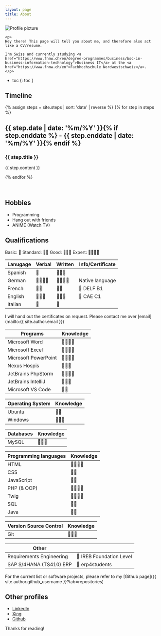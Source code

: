 ```yaml
---
layout: page
title: About
---
```


<div class="split-image-text">
    <img src="{{ "/assets/img/profile-picture-2018.06.23.jpg" | relative_url }}" alt="Profile picture" class="img profile-picture" />

    <p>
    Hey there! This page will tell you about me, and therefore also act like a CV/resume.

    I'm Swiss and currently studying <a href="https://www.fhnw.ch/en/degree-programmes/business/bsc-in-business-information-technology">Business IT</a> at the <a href="https://www.fhnw.ch/en">Fachhochschule Nordwestschweiz</a>.
    </p>
</div>

- toc
{: toc }

## Timeline

{% assign steps = site.steps | sort: 'date' | reverse %}
{% for step in steps %}

<div class="item">
    <i class="vertical-line"></i>
    <h2 class="item-date">{{ step.date | date: '%m/%Y' }}{% if step.enddate %} - {{ step.enddate | date: '%m/%Y' }}{% endif %}</h2>
    <div class="card-panel">
        <h3 class="card-title">
            {{ step.title }}
        </h3>
        <p>
            {{ step.content }}
        </p>
    </div>
</div>
{% endfor %}
<div class="last-item">
    <i class="vertical-line"></i>
</div>
<br>
<br>

## Hobbies

* Programming
* Hang out with friends
* ANIME (Watch TV)

## Qualifications

Basic: 🌟
Standard: 🌟🌟
Good: 🌟🌟🌟
Expert: 🌟🌟🌟🌟

| Lanugage | Verbal   | Written  | Info/Certificate |
| -------- | -------- | -------- | ---------------- |
| Spanish  | 🌟       | 🌟🌟🌟   |                  |
| German   | 🌟🌟🌟🌟 | 🌟🌟🌟🌟 | Native language  |
| French   | 🌟🌟     | 🌟🌟     | 📜 DELF B1       |
| English  | 🌟🌟🌟   | 🌟🌟🌟   | 📜 CAE C1        |
| Italian  | 🌟       | 🌟       |                  |

I will hand out the certificates on request. Please contact me over [email](mailto:{{ site.author.email }})

| Programs             | Knowledge |
| -------------------- | --------- |
| Microsoft Word       | 🌟🌟🌟🌟  |
| Microsoft Excel      | 🌟🌟🌟🌟  |
| Microsoft PowerPoint | 🌟🌟🌟🌟  |
| Nexus Hospis         | 🌟🌟🌟    |
| JetBrains PhpStorm   | 🌟🌟🌟🌟  |
| JetBrains IntelliJ   | 🌟🌟🌟    |
| Microsoft VS Code    | 🌟🌟      |

| Operating System | Knowledge |
| ---------------- | --------- |
| Ubuntu           | 🌟🌟      |
| Windows          | 🌟🌟🌟    |

| Databases | Knowledge |
| --------- | --------- |
| MySQL     | 🌟🌟🌟    |

| Programming languages | Knowledge |
| --------------------- | --------- |
| HTML                  | 🌟🌟🌟🌟  |
| CSS                   | 🌟🌟      |
| JavaScript            | 🌟🌟      |
| PHP (& OOP)           | 🌟🌟🌟🌟  |
| Twig                  | 🌟🌟🌟🌟  |
| SQL                   | 🌟🌟      |
| Java                  | 🌟🌟      |

| Version Source Control | Knowledge |
| ---------------------- | --------- |
| Git                    | 🌟🌟🌟    |

| Other                    |                          |
| ------------------------ | ------------------------ |
| Requirements Engineering | 📜 IREB Foundation Level |
| SAP S/4HANA (TS410) ERP  | 📜 erp4students          |

For the current list or software projects, please refer to my [Github page]({{ site.author.github_username }}?tab=repositories)

## Other profiles

* [LinkedIn](https://www.linkedin.com/in/manuele-vaccari/)
* [Xing](https://www.xing.com/profile/Manuele_Vaccari/cv)
* [Github](https://github.com/D3strukt0r)

Thanks for reading!
